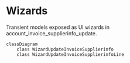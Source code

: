 # Wizards

Transient models exposed as UI wizards in account_invoice_supplierinfo_update.

```mermaid
classDiagram
    class WizardUpdateInvoiceSupplierinfo
    class WizardUpdateInvoiceSupplierinfoLine
```
